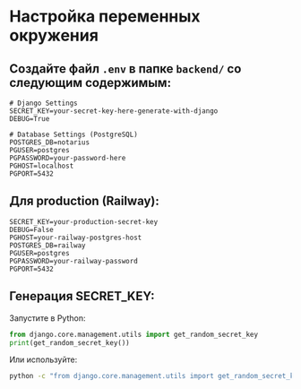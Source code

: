 # Настройка переменных окружения

## Создайте файл `.env` в папке `backend/` со следующим содержимым:

```env
# Django Settings
SECRET_KEY=your-secret-key-here-generate-with-django
DEBUG=True

# Database Settings (PostgreSQL)
POSTGRES_DB=notarius
PGUSER=postgres
PGPASSWORD=your-password-here
PGHOST=localhost
PGPORT=5432
```

## Для production (Railway):

```env
SECRET_KEY=your-production-secret-key
DEBUG=False
PGHOST=your-railway-postgres-host
POSTGRES_DB=railway
PGUSER=postgres
PGPASSWORD=your-railway-password
PGPORT=5432
```

## Генерация SECRET_KEY:

Запустите в Python:
```python
from django.core.management.utils import get_random_secret_key
print(get_random_secret_key())
```

Или используйте:
```bash
python -c "from django.core.management.utils import get_random_secret_key; print(get_random_secret_key())"
```

